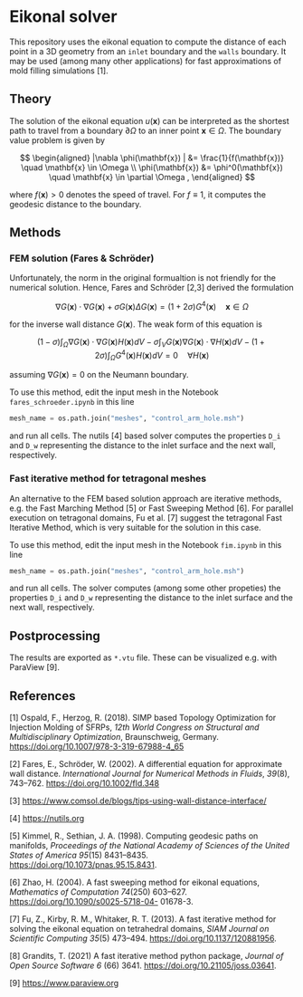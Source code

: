 # Eikonal solver
This repository uses the eikonal equation to compute the distance of each point in a 3D geometry from an `inlet` boundary and the `walls` boundary. It may be used (among many other applications) for fast approximations of mold filling simulations [1].

## Theory
The solution of the eikonal equation $u(\mathbf{x})$ can be interpreted as the shortest path to travel from a boundary $\partial \Omega$ to an inner point $\mathbf{x} \in \Omega$. The boundary value problem is given by 

$$
    \begin{aligned}
    |\nabla \phi(\mathbf{x}) | &= \frac{1}{f(\mathbf{x})} \quad \mathbf{x} \in \Omega  \\
    \phi(\mathbf{x}) &= \phi^0(\mathbf{x}) \quad \mathbf{x} \in \partial \Omega , 
    \end{aligned}
$$

where $f(\mathbf{x})>0$ denotes the speed of travel. For $f \equiv 1$, it computes the geodesic distance to the boundary.

## Methods

### FEM solution (Fares & Schröder)
Unfortunately, the norm in the original formualtion is not friendly for the numerical solution. Hence, Fares and Schröder [2,3] derived the formulation 

$$
    \nabla G(\mathbf{x}) \cdot  \nabla  G(\mathbf{x}) + \sigma G(\mathbf{x}) \Delta G(\mathbf{x}) = (1 + 2\sigma)G^4(\mathbf{x}) \quad \mathbf{x} \in \Omega
$$

for the inverse wall distance $G(\mathbf{x})$. The weak form of this equation is 

$$
    (1-\sigma) \int_\Omega \nabla G(\mathbf{x}) \cdot  \nabla G(\mathbf{x}) H(\mathbf{x}) dV - \sigma \int_V G(\mathbf{x}) \nabla G(\mathbf{x}) \cdot \nabla H(\mathbf{x}) dV - (1+2\sigma) \int_\Omega G^4(\mathbf{x}) H(\mathbf{x}) dV = 0 \quad \forall H(\mathbf{x})
$$

assuming $\nabla G(\mathbf{x}) = 0$ on the Neumann boundary.

To use this method, edit the input mesh in the Notebook `fares_schroeder.ipynb` in this line
```python
mesh_name = os.path.join("meshes", "control_arm_hole.msh")
```
and run all cells. The nutils [4] based solver computes the properties `D_i` and `D_w` representing the distance to the inlet surface and the next wall, respectively. 

### Fast iterative method for tetragonal meshes
An alternative to the FEM based solution approach are iterative methods, e.g. the Fast Marching Method [5] or Fast Sweeping Method [6]. For parallel execution on tetragonal domains, Fu et al. [7] suggest the tetragonal Fast Iterative Method, which is very suitable for the solution in this case.

To use this method, edit the input mesh in the Notebook `fim.ipynb` in this line
```python
mesh_name = os.path.join("meshes", "control_arm_hole.msh")
```
and run all cells. The solver computes (among some other propeties) the properties `D_i` and `D_w` representing the distance to the inlet surface and the next wall, respectively.

## Postprocessing 
The results are exported as `*.vtu` file. These can be visualized e.g. with ParaView [9].

## References

[1] Ospald, F., Herzog, R. (2018). SIMP based Topology Optimization for Injection Molding of SFRPs, *12th World Congress on Structural and Multidisciplinary Optimization*, Braunschweig, Germany. https://doi.org/10.1007/978-3-319-67988-4_65

[2] Fares, E., Schröder, W. (2002). A differential equation for approximate wall distance. *International Journal for Numerical Methods in Fluids*, *39*(8), 743–762. https://doi.org/10.1002/fld.348

[3] https://www.comsol.de/blogs/tips-using-wall-distance-interface/

[4] https://nutils.org

[5] Kimmel, R., Sethian, J. A. (1998). Computing geodesic paths on manifolds, *Proceedings of the National Academy of Sciences of the United States of America* *95*(15) 8431–8435. https://doi.org/10.1073/pnas.95.15.8431.

[6] Zhao, H. (2004). A fast sweeping method for eikonal equations, *Mathematics of Computation* *74*(250) 603–627. https://doi.org/10.1090/s0025-5718-04-
01678-3.

[7] Fu, Z., Kirby, R. M., Whitaker, R. T. (2013). A fast iterative method for solving the eikonal equation on tetrahedral domains, *SIAM Journal on Scientific Computing* *35*(5) 473–494. https://doi.org/10.1137/120881956.

[8] Grandits, T. (2021) A fast iterative method python package, *Journal of Open Source Software* *6* (66) 3641. https://doi.org/10.21105/joss.03641.

[9] https://www.paraview.org

